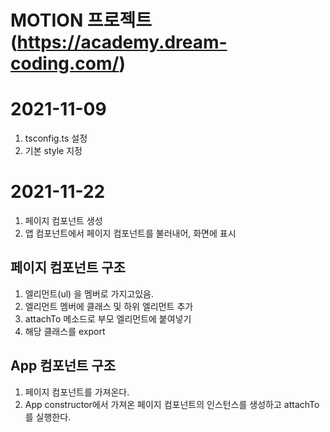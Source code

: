 # MOTION 프로젝트 (https://academy.dream-coding.com/)

# 2021-11-09
1. tsconfig.ts 설정
2. 기본 style 지정

# 2021-11-22
1. 페이지 컴포넌트 생성
2. 앱 컴포넌트에서 페이지 컴포넌트를 불러내어, 화면에 표시

## 페이지 컴포넌트 구조
1. 엘리먼트(ul) 을 멤버로 가지고있음.
2. 엘리먼트 멤버에 클래스 및 하위 엘리먼트 추가
3. attachTo 메소드로 부모 엘리먼트에 붙여넣기
4. 해당 클래스를 export

## App 컴포넌트 구조
1. 페이지 컴포넌트를 가져온다.
2. App constructor에서 가져온 페이지 컴포넌트의 인스턴스를 생성하고 attachTo 를 실행한다.

